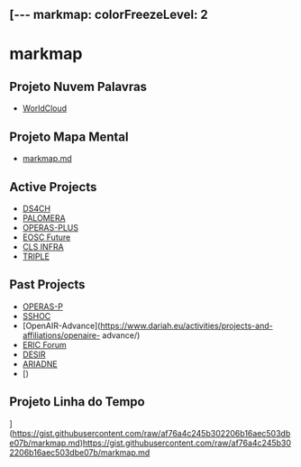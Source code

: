 [---
markmap:
  colorFreezeLevel: 2
---

# **markmap**

## **Projeto Nuvem Palavras**

- [WorldCloud](https://github.com/cxrol25/Introdu-o-s-Humanidades-Digitais-IHD-/assets/150129262/91160d14-8f55-4312-8133-3a3273f42827)


## **Projeto Mapa Mental**

- [markmap.md](markmap.md)


## Active Projects

- [DS4CH](https://www.dariah.eu/activities/projects-and-affiliations/ds4ch/)
- [PALOMERA](https://www.dariah.eu/activities/projects-and-affiliations/palomera/)
- [OPERAS-PLUS](https://www.dariah.eu/activities/projects-and-affiliations/operas-plus/)
- [EOSC Future](https://www.dariah.eu/activities/projects-and-affiliations/eosc-future/)
- [CLS INFRA](https://www.dariah.eu/activities/projects-and-affiliations/cls-infra/)
- [TRIPLE](https://www.dariah.eu/activities/projects-and-affiliations/triple/)

## Past Projects

- [OPERAS-P](https://www.dariah.eu/activities/projects-and-affiliations/operas-p/)
- [SSHOC](https://www.dariah.eu/activities/projects-and-affiliations/sshoc/)
- [OpenAIR-Advance](https://www.dariah.eu/activities/projects-and-affiliations/openaire-
advance/)
- [ERIC Forum](https://www.dariah.eu/activities/projects-and-affiliations/eric-forum/)
- [DESIR](https://www.dariah.eu/activities/projects-and-affiliations/desir/)
- [ARIADNE](https://www.dariah.eu/activities/projects-and-affiliations/ariadne/)
- [)

## **Projeto Linha do Tempo**
](https://gist.githubusercontent.com/raw/af76a4c245b302206b16aec503dbe07b/markmap.md)https://gist.githubusercontent.com/raw/af76a4c245b302206b16aec503dbe07b/markmap.md
